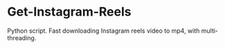 # Get-Instagram-Reels
Python script. Fast downloading Instagram reels video to mp4, with multi-threading.
